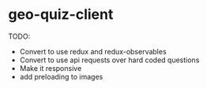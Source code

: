 # geo-quiz-client

TODO:
- Convert to use redux and redux-observables
- Convert to use api requests over hard coded questions
- Make it responsive
- add preloading to images
